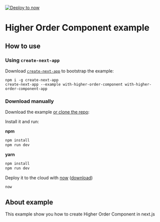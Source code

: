 [![Deploy to now](https://deploy.now.sh/static/button.svg)](https://deploy.now.sh/?repo=https://github.com/zeit/next.js/tree/master/examples/with-higher-order-component)

# Higher Order Component example

## How to use

### Using `create-next-app`

Download [`create-next-app`](https://github.com/segmentio/create-next-app) to bootstrap the example:

```
npm i -g create-next-app
create-next-app --example with-higher-order-component with-higher-order-component-app
```

### Download manually

Download the example [or clone the repo](https://github.com/zeit/next.js):

Install it and run:

**npm**
```bash
npm install
npm run dev
```

**yarn**
```bash
npm install
npm run dev
```

Deploy it to the cloud with [now](https://zeit.co/now) ([download](https://zeit.co/download))

```bash
now
```

## About example

This example show you how to create Higher Order Component in next.js
